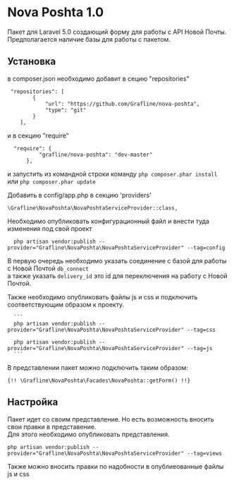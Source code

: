 # Nova Poshta 1.0
Пакет для Laravel 5.0 создающий форму для работы с API Новой Почты.
Предполагается наличие базы для работы с пакетом.

## Установка

в composer.json необходимо добавит в сецию "repositories"

```
 "repositories": [
        {
            "url": "https://github.com/Grafline/nova-poshta",
            "type": "git"
        }
    ],
```
  и в секцию "require"
  ```
    "require": {
            "grafline/nova-poshta": "dev-master"
        },
   ```     
  
  и запустить из командной строки команду ``php composer.phar install`` или ``php composer.phar update``
  
 Добавить в config/app.php в секцию 'providers'
  ```
  \Grafline\NovaPoshta\NovaPoshtaServiceProvider::class,
   ```
 Необходимо опубликовать конфигурационный файл и внести туда изменения под свой проект
 
 ```
   php artisan vendor:publish --provider="Grafline\NovaPoshta\NovaPoshtaServiceProvider" --tag=config
   ```
   В первую очередь необходимо указать соединение с базой для работы с Новой Почтой ``db_connect``<br>
   а также указать ``delivery_id`` это id для переключения на работу с Новой Почтой.
   
   Также необходимо опубликовать файлы js и css и подключить соответствующим образом к проекту.
     
      ```
      php artisan vendor:publish --provider="Grafline\NovaPoshta\NovaPoshtaServiceProvider" --tag=css
      
      php artisan vendor:publish --provider="Grafline\NovaPoshta\NovaPoshtaServiceProvider" --tag=js
      ```
   
  В представлении пакет можно подключить таким образом:

  ```
  {!! \Grafline\NovaPoshta\Facades\NovaPoshta::getForm() !!}
  ```

## Настройка
Пакет идет со своим представление. Но есть возможность вносить свои правки в представение.<br>
Для этого необходимо опубликовать представления.

   ```
   php artisan vendor:publish --provider="Grafline\NovaPoshta\NovaPoshtaServiceProvider" --tag=views
   ```
   
   Также можно вносить правки по надобности в опублиеованные файлы js и css
 


